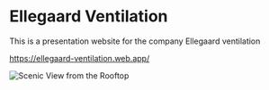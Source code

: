 # Ellegaard Ventilation

This is a presentation website for the company Ellegaard ventilation

https://ellegaard-ventilation.web.app/

![Scenic View from the Rooftop](public/images/forside.png)
